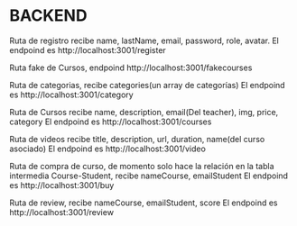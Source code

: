 # BACKEND

Ruta de registro recibe  name, lastName, email, password, role, avatar.
El endpoind es http://localhost:3001/register

Ruta fake de Cursos, endpoind http://localhost:3001/fakecourses

Ruta de categorias, recibe categories(un array de categorías)
El endpoind es http://localhost:3001/category

Ruta de Cursos recibe name, description, email(Del teacher), img, price, category
El endpoind es http://localhost:3001/courses

Ruta de videos recibe title, description, url, duration, name(del curso asociado)
El endpoind es http://localhost:3001/video

Ruta de compra de curso, de momento solo hace la relación en la tabla intermedia Course-Student, recibe nameCourse, emailStudent
El endpoind es http://localhost:3001/buy

Ruta de review, recibe nameCourse, emailStudent, score
El endpoind es http://localhost:3001/review